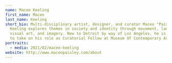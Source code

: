 ```yaml
---
name: Maceo Keeling
first_name: Maceo
last_name: Keeling
short_bio: Multi-disciplinary artist, designer, and curator Maceo "Paisley"
  Keeling explores themes in society and identity through movement, language,
  visual art, and imagery. New to Detroit by way of Los Angeles, he is excited
  to take on his role as Curatorial Fellow at Museum Of Contemporary Art.
portraits:
  - media: 2021/02/maceo-keeling
website: http://www.maceopaisley.com/about
---
```

